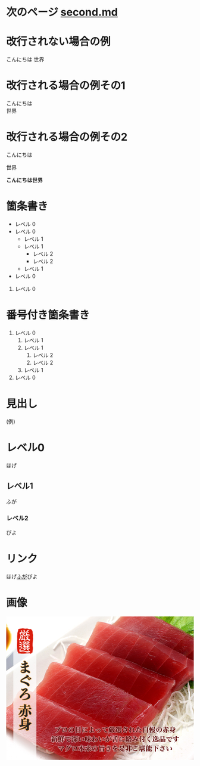 # 次のページ [second.md](https://keigo0409.github.io/pagetest/second)

# 改行されない場合の例
こんにちは
世界

# 改行される場合の例その1
こんにちは  
世界

# 改行される場合の例その2
こんにちは  

世界

**こんにちは世界**

# 箇条書き
- レベル 0
- レベル 0
  - レベル 1
  - レベル 1
    - レベル 2 
    - レベル 2
  - レベル 1
- レベル 0

1. レベル 0

# 番号付き箇条書き
1. レベル 0
   1. レベル 1 
   1. レベル 1
      1. レベル 2 
      1. レベル 2
   1. レベル 1
1. レベル 0

# 見出し
(例)

# レベル0

ほげ

## レベル1

ふが

### レベル2

ぴよ

# リンク
ほげ[ふが](https://keigo0409.github.io/pagetest/)ぴよ

# 画像

![ほげ](./photo_image_01.jpg)
